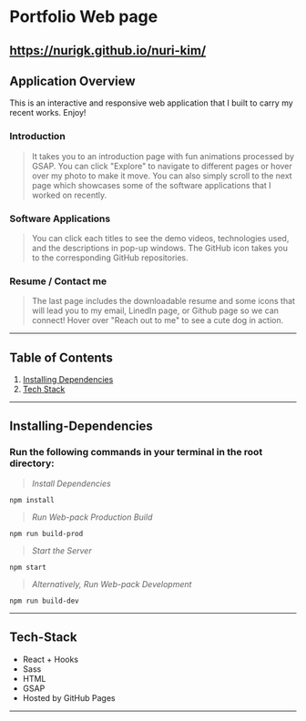 # Portfolio Web page
## https://nurigk.github.io/nuri-kim/

## Application Overview

This is an interactive and responsive web application that I built to carry my recent works. Enjoy!

### Introduction
>It takes you to an introduction page with fun animations processed by GSAP. You can click "Explore" to navigate to different pages or hover over my photo to make it move. You can also simply scroll to the next page which showcases some of the software applications that I worked on recently.

### Software Applications
>You can click each titles to see the demo videos, technologies used, and the descriptions in pop-up windows. The GitHub icon takes you to the corresponding GitHub repositories.

### Resume / Contact me
>The last page includes the downloadable resume and some icons that will lead you to my email, LinedIn page, or Github page so we can connect! Hover over "Reach out to me" to see a cute dog in action.

---
## Table of Contents
1. [Installing Dependencies](#Installing-Dependencies)
2. [Tech Stack](#Tech-Stack)
---

## Installing-Dependencies

### Run the following commands in your terminal in the root directory:

>*Install Dependencies*
```
npm install
```
>*Run Web-pack Production Build*
```
npm run build-prod
```
>*Start the Server*
```
npm start
```
>*Alternatively, Run Web-pack Development*
```
npm run build-dev
```

----

## Tech-Stack
- React + Hooks
- Sass
- HTML
- GSAP
- Hosted by GitHub Pages

---
